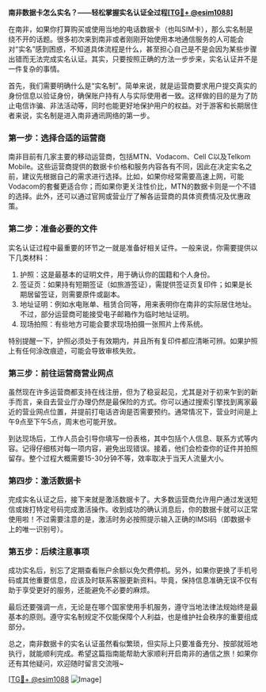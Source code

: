 **南非数据卡怎么实名？——轻松掌握实名认证全过程[[TG💪+ @esim1088](https://t.me/s/esim1088)]**

在南非，如果你打算购买或使用当地的电话数据卡（也叫SIM卡），那么实名制是绕不开的话题。很多初次来到南非或者刚刚开始使用本地通信服务的人可能会对“实名”感到困惑，不知道具体流程是什么，甚至担心自己是不是会因为某些步骤出错而无法完成实名认证。其实，只要按照正确的方法一步步来，实名认证并不是一件复杂的事情。

首先，我们需要明确什么是“实名制”。简单来说，就是运营商要求用户提交真实的身份信息以验证身份，确保账户持有人与实际使用者一致。这样做的目的是为了防止电信诈骗、非法活动等，同时也能更好地保护用户的权益。对于游客和长期居住者来说，实名制是进入南非通讯网络的第一步。

### **第一步：选择合适的运营商**
南非目前有几家主要的移动运营商，包括MTN、Vodacom、Cell C以及Telkom Mobile。这些运营商提供的数据卡价格和服务内容各有不同，因此在决定实名之前，建议先根据自己的需求进行选择。比如，如果你经常需要高速上网，可能Vodacom的套餐更适合你；而如果你更关注性价比，MTN的数据卡则是一个不错的选择。此外，还可以通过官网或营业厅了解各运营商的具体资费情况及优惠政策。

### **第二步：准备必要的文件**
实名认证过程中最重要的环节之一就是准备好相关证件。一般来说，你需要提供以下几类材料：
1. 护照：这是最基本的证明文件，用于确认你的国籍和个人身份。
2. 签证页：如果持有短期签证（如旅游签证），需提供签证页复印件；如果是长期居留签证，则需要原件或副本。
3. 地址证明：例如水电账单、租赁合同等，用来表明你在南非的实际居住地址。不过，部分运营商可能接受电子邮箱作为临时地址证明。
4. 现场拍照：有些地方可能会要求现场拍摄一张照片上传系统。

特别提醒一下，护照必须处于有效期内，并且所有复印件都应清晰可辨。如果护照上有任何涂改痕迹，可能会导致审核失败。

### **第三步：前往运营商营业网点**
虽然现在许多运营商都支持在线注册，但为了稳妥起见，尤其是对于初来乍到的新手而言，亲自去营业厅办理仍然是最保险的方式。你可以通过搜索引擎找到离家最近的营业网点位置，并提前打电话咨询是否需要预约。通常情况下，营业时间是上午9点至下午5点，周末也可能开放。

到达现场后，工作人员会引导你填写一份表格，其中包括个人信息、联系方式等内容。记得仔细核对每一项内容，避免出现错误。接着，他们会检查你的证件并拍照留存。整个过程大概需要15-30分钟不等，效率取决于当天人流量大小。

### **第四步：激活数据卡**
完成实名认证之后，接下来就是激活数据卡了。大多数运营商允许用户通过发送短信或拨打特定号码完成激活操作。收到成功的确认消息后，你的数据卡就可以正常使用啦！不过需要注意的是，激活时务必按照提示输入正确的IMSI码（即数据卡上的唯一识别号）。

### **第五步：后续注意事项**
成功实名后，别忘了定期查看账户余额以免欠费停机。另外，如果你更换了手机号码或其他重要信息，应该及时联系客服更新资料。毕竟，保持信息准确无误不仅有助于享受更好的服务，还能避免不必要的麻烦。

最后还要强调一点，无论是在哪个国家使用手机服务，遵守当地法律法规始终是最基本的原则。遵守实名制规定不仅能保障个人利益，也是维护社会秩序的重要组成部分。

总之，南非数据卡的实名认证虽然看似繁琐，但实际上只要准备充分、按部就班地执行，就能顺利完成。希望这篇指南能帮助大家顺利开启南非的通信之旅！如果你还有其他疑问，欢迎随时留言交流哦~

[[TG💪+ @esim1088](https://t.me/s/esim1088) ![Image](https://i.postimg.cc/4NQfJmqS/Snipaste-2025-05-13-00-14-12.png)]